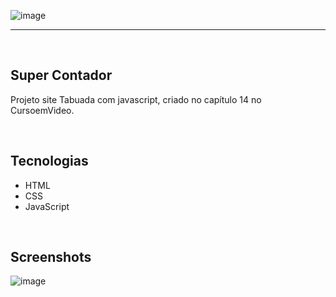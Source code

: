 ![image](https://user-images.githubusercontent.com/106173624/218266942-66133f9c-7000-4ef9-a5c9-c6612c456c85.png)


<hr>
<br/>

## Super Contador

Projeto site Tabuada com javascript, criado no capítulo 14 no CursoemVideo.

<br/>

## Tecnologias
* HTML
* CSS
* JavaScript

<br/>

## Screenshots
![image](https://user-images.githubusercontent.com/106173624/218267563-f8d36b58-9d77-4e1f-9812-af88e6eb1ee9.png)
